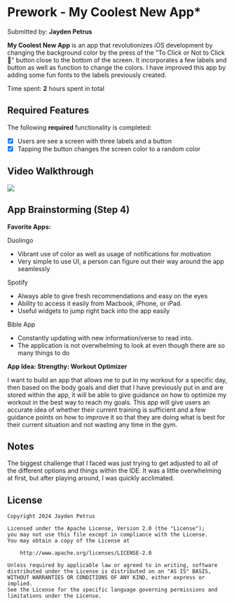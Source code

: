 # Prework - My Coolest New App*

Submitted by: **Jayden Petrus**

**My Coolest New App** is an app that revolutionizes iOS development by changing the background color by the press of the "To Click or Not to Click 🤔" button close to the bottom of the screen. It incorporates a few labels and button as well as function to change the colors. I have improved this app by adding some fun fonts to the labels previously created.

Time spent: **2** hours spent in total

## Required Features

The following **required** functionality is completed:

- [x] Users are see a screen with three labels and a button 
- [x] Tapping the button changes the screen color to a random color
 
## Video Walkthrough

<div>
    <a href="https://www.loom.com/share/2bd27f8e780843708431fb85b31e5f19">
    </a>
    <a href="https://www.loom.com/share/2bd27f8e780843708431fb85b31e5f19">
      <img style="max-width:300px;" src="https://cdn.loom.com/sessions/thumbnails/2bd27f8e780843708431fb85b31e5f19-1706332558861-with-play.gif">
    </a>
  </div>


## App Brainstorming (Step 4)

**Favorite Apps:**

Duolingo
- Vibrant use of color as well as usage of notifications for motivation
- Very simple to use UI, a person can figure out their way around the app seamlessly

Spotify
- Always able to give fresh recommendations and easy on the eyes
- Ability to access it easily from Macbook, iPhone, or iPad. 
- Useful widgets to jump right back into the app easily

Bible App
- Constantly updating with new information/verse to read into.
- The application is not overwhelming to look at even though there are so many things to do


**App Idea: Strengthy: Workout Optimizer**

I want to build an app that allows me to put in my workout for a specific day, then based on the body goals and diet that I have previously put in and are stored within the app, it will be able to give guidance on how to optimize my workout in the best way to reach my goals. This app will give users an accurate idea of whether their current training is sufficient and a few guidance points on how to improve it so that they are doing what is best for their current situation and not wasting any time in the gym.  


## Notes

The biggest challenge that I faced was just trying to get adjusted to all of the different options and things within the IDE. It was a little overwhelming at first, but after playing around, I was quickly acclimated. 

## License

    Copyright 2024 Jayden Petrus

    Licensed under the Apache License, Version 2.0 (the "License");
    you may not use this file except in compliance with the License.
    You may obtain a copy of the License at

        http://www.apache.org/licenses/LICENSE-2.0

    Unless required by applicable law or agreed to in writing, software
    distributed under the License is distributed on an "AS IS" BASIS,
    WITHOUT WARRANTIES OR CONDITIONS OF ANY KIND, either express or implied.
    See the License for the specific language governing permissions and
    limitations under the License.
